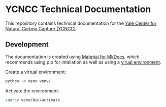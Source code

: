 # YCNCC Technical Documentation
This repository contains technical documentation for the [Yale Center for Natural Carbon Capture (YCNCC)](https://naturalcarboncapture.yale.edu/).

## Development
The documentation is created using [Material for MkDocs](https://squidfunk.github.io/mkdocs-material/), which recommends using pip for intallation as well as using a [virual environment](https://realpython.com/what-is-pip/#using-pip-in-a-python-virtual-environment).

Create a virtual environment:
```bash
python -m venv venv/
```

Activate the environment:
```bash
source venv/bin/activate
```